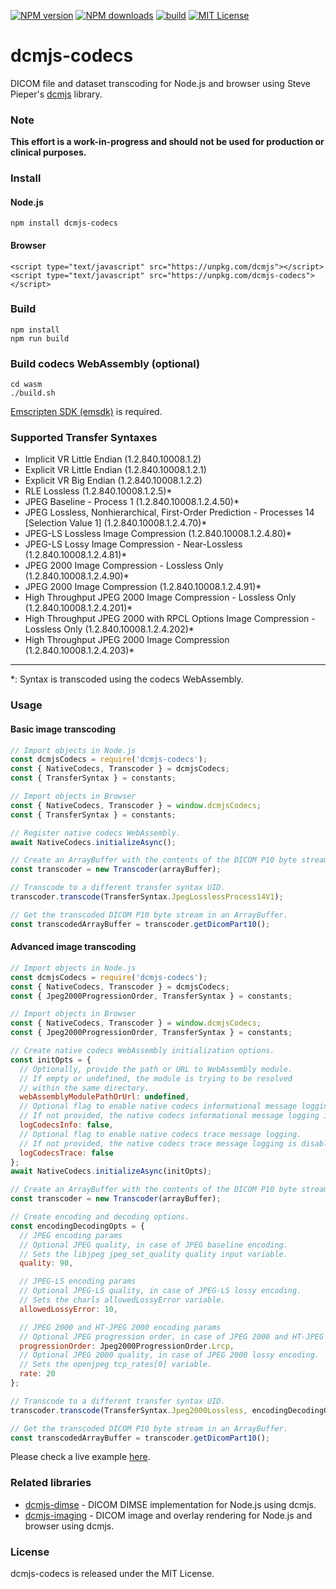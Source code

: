 [![NPM version][npm-version-image]][npm-url] [![NPM downloads][npm-downloads-image]][npm-url] [![build][build-image]][build-url] [![MIT License][license-image]][license-url] 

# dcmjs-codecs
DICOM file and dataset transcoding for Node.js and browser using Steve Pieper's [dcmjs][dcmjs-url] library.

### Note
**This effort is a work-in-progress and should not be used for production or clinical purposes.**

### Install
#### Node.js

	npm install dcmjs-codecs

#### Browser

	<script type="text/javascript" src="https://unpkg.com/dcmjs"></script>
	<script type="text/javascript" src="https://unpkg.com/dcmjs-codecs"></script>

### Build

	npm install
	npm run build

### Build codecs WebAssembly (optional)

	cd wasm
	./build.sh
[Emscripten SDK (emsdk)][emscripten-sdk-url] is required.

### Supported Transfer Syntaxes
- Implicit VR Little Endian (1.2.840.10008.1.2)
- Explicit VR Little Endian (1.2.840.10008.1.2.1)
- Explicit VR Big Endian (1.2.840.10008.1.2.2)
- RLE Lossless (1.2.840.10008.1.2.5)\*
- JPEG Baseline - Process 1 (1.2.840.10008.1.2.4.50)\*
- JPEG Lossless, Nonhierarchical, First-Order Prediction - Processes 14 [Selection Value 1] (1.2.840.10008.1.2.4.70)\*
- JPEG-LS Lossless Image Compression (1.2.840.10008.1.2.4.80)\*
- JPEG-LS Lossy Image Compression - Near-Lossless (1.2.840.10008.1.2.4.81)\*
- JPEG 2000 Image Compression - Lossless Only (1.2.840.10008.1.2.4.90)\*
- JPEG 2000 Image Compression (1.2.840.10008.1.2.4.91)\*
- High Throughput JPEG 2000 Image Compression - Lossless Only (1.2.840.10008.1.2.4.201)\*
- High Throughput JPEG 2000 with RPCL Options Image Compression - Lossless Only (1.2.840.10008.1.2.4.202)\*
- High Throughput JPEG 2000 Image Compression (1.2.840.10008.1.2.4.203)\*
--------
\*: Syntax is transcoded using the codecs WebAssembly.

### Usage

#### Basic image transcoding
```js
// Import objects in Node.js
const dcmjsCodecs = require('dcmjs-codecs');
const { NativeCodecs, Transcoder } = dcmjsCodecs;
const { TransferSyntax } = constants;

// Import objects in Browser
const { NativeCodecs, Transcoder } = window.dcmjsCodecs;
const { TransferSyntax } = constants;

// Register native codecs WebAssembly.
await NativeCodecs.initializeAsync();

// Create an ArrayBuffer with the contents of the DICOM P10 byte stream.
const transcoder = new Transcoder(arrayBuffer);

// Transcode to a different transfer syntax UID.
transcoder.transcode(TransferSyntax.JpegLosslessProcess14V1);

// Get the transcoded DICOM P10 byte stream in an ArrayBuffer.
const transcodedArrayBuffer = transcoder.getDicomPart10();
```

#### Advanced image transcoding
```js
// Import objects in Node.js
const dcmjsCodecs = require('dcmjs-codecs');
const { NativeCodecs, Transcoder } = dcmjsCodecs;
const { Jpeg2000ProgressionOrder, TransferSyntax } = constants;

// Import objects in Browser
const { NativeCodecs, Transcoder } = window.dcmjsCodecs;
const { Jpeg2000ProgressionOrder, TransferSyntax } = constants;

// Create native codecs WebAssembly initialization options.
const initOpts = {
  // Optionally, provide the path or URL to WebAssembly module.
  // If empty or undefined, the module is trying to be resolved 
  // within the same directory.
  webAssemblyModulePathOrUrl: undefined,
  // Optional flag to enable native codecs informational message logging.
  // If not provided, the native codecs informational message logging is disabled.
  logCodecsInfo: false,
  // Optional flag to enable native codecs trace message logging.
  // If not provided, the native codecs trace message logging is disabled.
  logCodecsTrace: false
};
await NativeCodecs.initializeAsync(initOpts);

// Create an ArrayBuffer with the contents of the DICOM P10 byte stream.
const transcoder = new Transcoder(arrayBuffer);

// Create encoding and decoding options.
const encodingDecodingOpts = {
  // JPEG encoding params
  // Optional JPEG quality, in case of JPEG baseline encoding.
  // Sets the libjpeg jpeg_set_quality quality input variable.
  quality: 90,

  // JPEG-LS encoding params
  // Optional JPEG-LS quality, in case of JPEG-LS lossy encoding.
  // Sets the charls allowedLossyError variable.
  allowedLossyError: 10,

  // JPEG 2000 and HT-JPEG 2000 encoding params
  // Optional JPEG progression order, in case of JPEG 2000 and HT-JPEG 2000 encoding.
  progressionOrder: Jpeg2000ProgressionOrder.Lrcp,
  // Optional JPEG 2000 quality, in case of JPEG 2000 lossy encoding.
  // Sets the openjpeg tcp_rates[0] variable.
  rate: 20
};

// Transcode to a different transfer syntax UID.
transcoder.transcode(TransferSyntax.Jpeg2000Lossless, encodingDecodingOpts);

// Get the transcoded DICOM P10 byte stream in an ArrayBuffer.
const transcodedArrayBuffer = transcoder.getDicomPart10();
```
Please check a live example [here][dcmjs-codecs-live-example-url].

### Related libraries
* [dcmjs-dimse][dcmjs-dimse-url] - DICOM DIMSE implementation for Node.js using dcmjs.
* [dcmjs-imaging][dcmjs-imaging-url] - DICOM image and overlay rendering for Node.js and browser using dcmjs.

### License
dcmjs-codecs is released under the MIT License.

[npm-url]: https://npmjs.org/package/dcmjs-codecs
[npm-version-image]: https://img.shields.io/npm/v/dcmjs-codecs.svg?style=flat
[npm-downloads-image]: http://img.shields.io/npm/dm/dcmjs-codecs.svg?style=flat

[build-url]: https://github.com/PantelisGeorgiadis/dcmjs-codecs/actions/workflows/build.yml
[build-image]: https://github.com/PantelisGeorgiadis/dcmjs-codecs/actions/workflows/build.yml/badge.svg?branch=master

[license-image]: https://img.shields.io/badge/license-MIT-blue.svg?style=flat
[license-url]: LICENSE.txt

[dcmjs-url]: https://github.com/dcmjs-org/dcmjs
[dcmjs-dimse-url]: https://github.com/PantelisGeorgiadis/dcmjs-dimse
[dcmjs-imaging-url]: https://github.com/PantelisGeorgiadis/dcmjs-imaging

[dcmjs-codecs-live-example-url]: https://unpkg.com/dcmjs-codecs@latest/build/index.html

[emscripten-sdk-url]: https://emscripten.org/docs/getting_started/downloads.html
